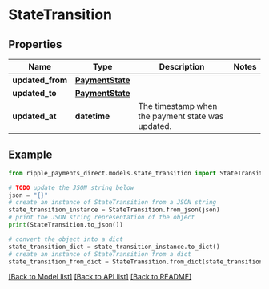 # StateTransition


## Properties

Name | Type | Description | Notes
------------ | ------------- | ------------- | -------------
**updated_from** | [**PaymentState**](PaymentState.md) |  | 
**updated_to** | [**PaymentState**](PaymentState.md) |  | 
**updated_at** | **datetime** | The timestamp when the payment state was updated. | 

## Example

```python
from ripple_payments_direct.models.state_transition import StateTransition

# TODO update the JSON string below
json = "{}"
# create an instance of StateTransition from a JSON string
state_transition_instance = StateTransition.from_json(json)
# print the JSON string representation of the object
print(StateTransition.to_json())

# convert the object into a dict
state_transition_dict = state_transition_instance.to_dict()
# create an instance of StateTransition from a dict
state_transition_from_dict = StateTransition.from_dict(state_transition_dict)
```
[[Back to Model list]](../README.md#documentation-for-models) [[Back to API list]](../README.md#documentation-for-api-endpoints) [[Back to README]](../README.md)


